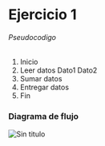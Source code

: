 # Ejercicio 1 

###### Pseudocodigo  

1. Inicio
2. Leer datos
	Dato1
	Dato2
3. Sumar datos
4. Entregar datos
5. Fin 

### Diagrama de flujo

![Sin titulo](http://i66.tinypic.com/262rzoh.jpg)